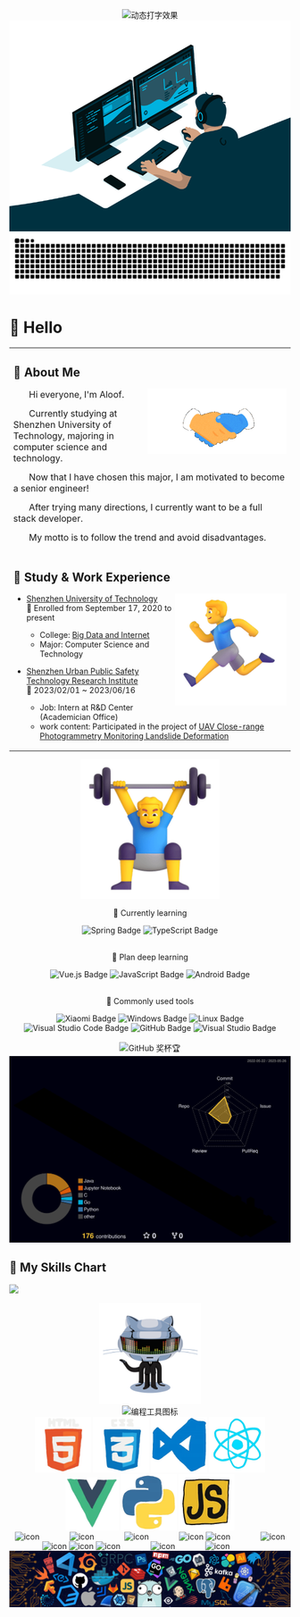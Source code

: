 <!--
 * @Editor: Microsoft VS Code
 * @Author: HuangRongQuan
 * @version:
 * @Date: 2023-04-14 10:38:23
 * @LastEditors: hhrwvyy5654v huang_rongquan@outlook.com
 * @LastEditTime: 2023-05-23 10:16:52
 * @FilePath: \README.md
 * @Descripttion: GitHub 配置文件自述文件
-->
<div align="center">
  <div align="center">
      <img src="https://readme-typing-svg.demolab.com?font=Fira+Code&pause=1000&width=535&lines=Welcome to my github homepage!;Aloof wish you a happy life today!&center=true&size=24" alt="动态打字效果"/>
  </div>
  <div align="center" width="500" height="375">
  <img src="./assets/avento.gif" alt="敲代码&冲浪动图"/><br>
  </div>
  <div align="center">
    <picture>
    <source media="(prefers-color-scheme: dark)" srcset="https://raw.githubusercontent.com/hhrwvyy5654v/hhrwvyy5654v/output/github-contribution-grid-snake-dark.svg">
    <source media="(prefers-color-scheme: light)" srcset="https://raw.githubusercontent.com/hhrwvyy5654v/hhrwvyy5654v/output/github-contribution-grid-snake.svg">
    <img alt="github contribution grid snake animation" src="https://raw.githubusercontent.com/hhrwvyy5654v/hhrwvyy5654v/output/github-contribution-grid-snake.svg">
    </picture>
  </div>
</div>

# 🙋 Hello

<table>
<tr><td>

## 🤺 About Me

<img align="right" width="250" src="./assets/hi.gif" />
<p>&emsp;&emsp;<font size=3.5>Hi everyone, I'm Aloof.</font></p>
<p>&emsp;&emsp;<font size=3.5>Currently studying at Shenzhen University of Technology, majoring in computer science and technology.</font></p>
<p>&emsp;&emsp;<font size=3.5>Now that I have chosen this major, I am motivated to become a senior engineer!</font></p>
<p>&emsp;&emsp;<font size=3.5>After trying many directions, I currently want to be a full stack developer.</font></p>
<p>&emsp;&emsp;<font size=3.5>My motto is to follow the trend and avoid disadvantages.</font></p>

</td></tr>

<tr>
<td>

## 🏢 Study & Work Experience

<img align="right" width="200" src="./assets/man_run.png" />

- [Shenzhen University of Technology](https://www.sztu.edu.cn/)<br>
  📌 Enrolled from September 17, 2020 to present

  - College: [Big Data and Internet](https://bdi.sztu.edu.cn/)
  - Major: Computer Science and Technology
    <br>

- [Shenzhen Urban Public Safety Technology Research Institute](https://www.szsti.org/#/)<br>
  📌 2023/02/01 ~ 2023/06/16

  - Job: Intern at R&D Center (Academician Office)
  - work content: Participated in the project of [UAV Close-range Photogrammetry Monitoring Landslide Deformation](https://github.com/hhrwvyy5654v/UAV-Close-Range-Photogrammetry-To-Monitor-Landslide-Deformation)

</td>
</tr>

<table>

<div align="center">
  <img src="./assets/man.png" alt="举重动图" width="250" height="250" />
</div>

<div align="center">

💪 Currently learning

<img src="https://img.shields.io/badge/Spring-6DB33F?logo=spring&logoColor=fff&style=flat" alt="Spring Badge"/>
<img src="https://img.shields.io/badge/TypeScript-3178C6?logo=typescript&logoColor=fff&style=flat" alt="TypeScript Badge"/>
</div>
<br>
<div align="center">

🧠 Plan deep learning

<img src="https://img.shields.io/badge/Vue.js-4FC08D?logo=vuedotjs&logoColor=fff&style=flat" alt="Vue.js Badge"/>
<img src="https://img.shields.io/badge/JavaScript-F7DF1E?logo=javascript&logoColor=000&style=flat" alt="JavaScript Badge"/>
<img src="https://img.shields.io/badge/Android-3DDC84?logo=android&logoColor=fff&style=flat" alt="Android Badge"/>
</div>
<br>
<div align="center">

🧰 Commonly used tools

<img src="https://img.shields.io/badge/Xiaomi-FF6900?logo=xiaomi&logoColor=fff&style=flat" alt="Xiaomi Badge">
<img src="https://img.shields.io/badge/Windows-0078D6?logo=windows&logoColor=fff&style=flat" alt="Windows Badge">
<img src="https://img.shields.io/badge/Linux-FCC624?logo=linux&logoColor=000&style=flat" alt="Linux Badge">
<img src="https://img.shields.io/badge/Visual%20Studio%20Code-007ACC?logo=visualstudiocode&logoColor=fff&style=flat" alt="Visual Studio Code Badge">
<img src="https://img.shields.io/badge/GitHub-181717?logo=github&logoColor=fff&style=flat" alt="GitHub Badge">
<img src="https://img.shields.io/badge/Visual%20Studio-5C2D91?logo=visualstudio&logoColor=fff&style=flat" alt="Visual Studio Badge">
</div>
<br>

<div align="center">
  <img src="https://github-profile-trophy.vercel.app/?username=hhrwvyy5654v&theme=gruvbox&row=1&column=7&no-frame=true&no-bg=true" height="125px" alt="GitHub 奖杯🏆"/>
</div>

<!-- 
<div align="center">
  <img src="https://github-readme-activity-graph.cyclic.app/graph?username=hhrwvyy5654v&theme=github-compact" alt="Aloof's github activity graph"/>
</div> 
-->

<div align="center">
  <img src="profile-3d-contrib/profile-night-rainbow.svg" alt="GitHub-Profile-3D-Contrib"/>
</div>

## 👏 My Skills Chart

<img src="https://cr-skills-chart-widget.azurewebsites.net/api/api?username=hhrwvyy5654v" width="auto"></img>

<div align="center"><img width="36%" src="./assets/githubgif.gif" /></div>

<div align="center">
  <img src="https://skillicons.dev/icons?i=ps,ai,pr,c,cpp,cs,ts,discord,mongodb,idea,git" alt="编程工具图标"/><br>

  <!-- gif -->
  <img height="100" width="100" src="./assets/html.webp">
  <img height="100" width="100" src="./assets/cssgif.webp">
  <img height="100" width="100" src="./assets/vscode.webp">
  <img height="100" width="100" src="./assets/react.webp">
  <img height="95" width="95" src="./assets/vue.webp">
  <img height="100" width="100" src="./assets/python.webp">
  <img height="100" width="100" src="./assets/js.webp"><br>

  <!-- svg -->
  <img src="https://techstack-generator.vercel.app/kubernetes-icon.svg" alt="icon" width="65" style="width: 65px; height: 65px; margin-right: 50px; margin-bottom: 0px;" />
  <img src="https://techstack-generator.vercel.app/js-icon.svg" alt="icon" width="65" style="width: 65px; height: 65px; margin-right: 50px; margin-bottom: 0px;" />
  <img src="https://techstack-generator.vercel.app/mysql-icon.svg" alt="icon" width="65" style="width: 65px; height: 65px; margin-right: 50px; margin-bottom: 0px;" />
  <img src="https://techstack-generator.vercel.app/webpack-icon.svg" alt="icon" width="65" style="width: 65px; height: 65px; margin-right: 0px; margin-bottom: 0px;" />
  <img src="https://techstack-generator.vercel.app/docker-icon.svg" alt="icon" width="65" style="width: 65px; height: 65px; margin-right: 50px; margin-bottom: 0px;" /> 
  <img src="https://techstack-generator.vercel.app/redux-icon.svg" alt="icon" width="65" style="width: 65px; height: 65px; margin-right: 0px; margin-bottom: 0px;" />
  <img src="https://techstack-generator.vercel.app/java-icon.svg" alt="icon" width="65" style="width: 65px; height: 65px; margin-right: 0px; margin-bottom: 0px;" />
  <img src="https://techstack-generator.vercel.app/eslint-icon.svg" alt="icon" width="65" style="width: 65px; height: 65px; margin-right: 0px; margin-bottom: 0px;" />
  <img src="https://techstack-generator.vercel.app/aws-icon.svg" alt="icon" width="65" style="width: 65px; height: 65px; margin-right: 50px; margin-bottom: 0px;" />
  <img src="https://techstack-generator.vercel.app/ts-icon.svg" alt="icon" width="65" style="width: 65px; height: 65px; margin-right: 50px; margin-bottom: 0px;" />
  <img src="https://techstack-generator.vercel.app/nginx-icon.svg" alt="icon" width="65" style="width: 65px; height: 65px; margin-right: 50px; margin-bottom: 0px;" />
</div>

<div align="center">
  <img src="./assets/icon.png" />
</div>

<!-- <table>
  <tr>
    <div align="center">
      <img src="https://wakatime.com/share/@c8a5f09b-8db6-43bf-b20a-998935627bf3/6ab537eb-0c82-449f-9258-63d581971450.svg" width="400" alt="Languages"/> &ensp;
      <img src="https://wakatime.com/share/@c8a5f09b-8db6-43bf-b20a-998935627bf3/f98103f4-cf5f-4bb1-963f-6f951c6a1a4c.svg" width="400"
      alt="Editors"/>
    </div>
  </tr>
  <br>
  <tr>
    <div align="center">
      <img src="https://wakatime.com/share/@c8a5f09b-8db6-43bf-b20a-998935627bf3/289eea3d-151c-461f-bd59-5a49cfcdb629.svg" width="400" alt="Categories"/> &ensp;
      <img src="https://wakatime.com/share/@c8a5f09b-8db6-43bf-b20a-998935627bf3/21099ae5-83b1-497d-a0fe-a7ebd5e01a88.svg" width="400" alt="Operating Systems"/>
    </div>
  </tr>
</table> -->

<!-- <tr><td>

## 🤾‍♂️ Recent life

<img align="right" width="250" src="./assets/hi.gif" />

</td></tr> -->
